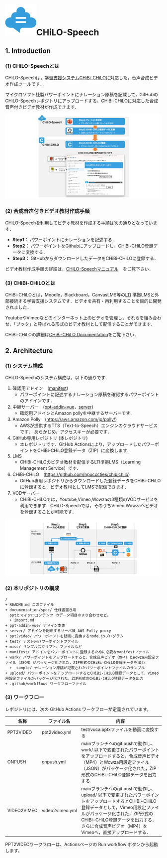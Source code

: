 # ![CHiLO-Speechロゴ](docs/assets/chilospeech.png)CHiLO-Speech

## 1. Introduction

### (1) CHiLO-Speechとは
CHiLO-Speechは，[学習支援システムCHiBi-CHiLO](https://github.com/npocccties/chibichilo)に対応した，音声合成ビデオ作成ツールです．

マイクロソフト社製パワーポイントにナレーション原稿を記載して，GitHubのCHiLO-Speechレポジトリにアップロードする，CHiBi-CHiLOに対応した合成音声付きビデオ教材が作成できます．

![CHiLO-Speech概要](docs/assets/image01.png)

### (2) 合成音声付きビデオ教材作成手順

CHiLO-Speechを利用してビデオ教材を作成する手順は次の通りとなっています．

* __Step1：__ パワーポイントにナレーションを記述する． 
* __Step2：__ パワーポイントをGithubにアップロードし，CHiBi-CHiLO登録データに変換する． 
* __Step3：__ GitHubからダウンロードしたデータをCHiBi-CHiLOに登録する．

ビデオ教材作成手順の詳細は，[CHiLO-Speechマニュアル](https://docs.cccties.org/chilospeech/)　をご覧下さい．

### (3) CHiBi-CHiLOとは

CHiBi-CHiLOとは，Moodle，Blackboard，CanvasLMS等の[LTI](https://www.imsglobal.org/activity/learning-tools-interoperability) 準拠LMSと外部接続する学習支援システムです．ビデオを共有・再利用することを目的に開発されました．

YoutubeやVimeoなどのインターネット上のビデオを管理し，それらを組み合わせ，「ブック」と呼ばれる形式のビデオ教材として配信することができます．

CHiBi-CHiLOの詳細は[CHiBi-CHiLO  Documentation](https://npocccties.github.io/chibichilo/)をご覧下さい．

## 2. Architecture

### (1) システム構成

CHiLO-Speechのシステム構成は，以下の通りです．

1. 確認用アドイン　([manifest](manifest)) 
    *  パワーポイントに記述するナレーション原稿を確認するパワーポイントのアドインです． 
2. 中継サーバー　([ppt-addin-vue](ppt-addin-vue/)，[server](server))
    *  確認用アドインとAmazon pollyを中継するサーバーです． 
3. Amazon Polly　(https://aws.amazon.com/jp/polly/) 
    * AWSが提供するTTS（Text-to-Speech）エンジンのクラウドサービスです． あらかじめ，アクセスキーが必要です．
4. GitHub専用レポジトリ (本レポジトリ)
    * 本レポジトリです．GitHub Actionsにより，アップロードしたパワーポイントをCHiBi-CHiLO登録データ（ZIP）に変換します．
5. LMS
    * CHiBi-CHiLOのビデオ教材を配信するLTI準拠LMS（Learning Management Service）です．
6. CHiBi-CHiLO　(https://github.com/npocccties/chibichilo)
    * GitHub専用レポジトリからダウンロードした登録データをCHiBi-CHiLOに登録すると，ビデオ教材としてLMSで配信できます．
7. VODサーバー
    * CHiBi-CHiLOでは，Youtube,Vimeo,Wowzaの3種類のVODサービスを利用できます．CHiLO-Speechでは，そのうちVimeo,Wowzaへビデオを登録することが可能です．

![CHiLO-Speechのシステム構成](docs/assets/image02.png)


### (2) 本リポジトリの構成

```
/
+ README.md このファイル
+ documentation/spec/ 仕様書置き場
  pptとマイクロコンテンツ のデータ項目のすり合わせなど。
  + import.md
+ ppt-addin-vue/ アドイン本体
+ server/ アドインを配布するサーバ兼 AWS Polly proxy
+ ppt2video/ パワーポイントを動画に変換するnode.jsプログラム
+ test/ テスト用パワーポイントファイル
+ misc/ サンプルスクリプト、ファイルなど
+ manifest/ アドインをパワーポイントに登録するために必要なmanifestファイル
+ work/ パワーポイントをアップロードすると，合成音声ビデオ（MP4）とWowza用設定ファイル（JSON）がパッケージ化された，ZIP形式のCHiBi-CHiLO登録データを出力
  + _sample/ ナレーション原稿が記載されたパワーポイントファイルのサンプル
+ upload/ パワーポイントをアップロードするとCHiBi-CHiLO登録データとして，Vimeo用設定ファイルがパッケージ化された，ZIP形式のCHiBi-CHiLO登録データを出力
+ .github/workflows ワークフローファイル
```

### (3) ワークフロー

レポジトリには、次の GitHub Actions ワークフローが定義されています。

|名称|ファイル名|内容|
|---|---|---|
|PPT2VIDEO|ppt2video.yml|test/vuca.pptxファイルを動画に変換する|
|ONPUSH|onpush.yml|mainブランチへのgit pushで動作し、work/ 以下で変更されたパワーポイントをアップロードすると，合成音声ビデオ（MP4）とWowza用設定ファイル（JSON）がパッケージ化された，ZIP形式のCHiBi-CHiLO登録データを出力する|
|VIDEO2VIMEO|video2vimeo.yml|mainブランチへのgit pushで動作し、upload/ 以下で変更されたパワーポイントをアップロードするとCHiBi-CHiLO登録データとして，Vimeo用設定ファイルがパッケージ化された，ZIP形式のCHiBi-CHiLO登録データを出力する．さらに合成音声ビデオ（MP4）をVimeoへ，直接アップロードする．|

PPT2VIDEOワークフローは、Actionsページの Run workflow ボタンから起動します。
